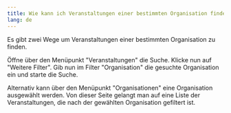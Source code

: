 ```yaml
---
title: Wie kann ich Veranstaltungen einer bestimmten Organisation finden?
lang: de
---
```

Es gibt zwei Wege um Veranstaltungen einer bestimmten Organisation zu finden.

Öffne über den Menüpunkt "Veranstaltungen" die Suche. Klicke nun auf "Weitere Filter". Gib nun im Filter "Organisation" die gesuchte Organisation ein und starte die Suche.

Alternativ kann über den Menüpunkt "Organisationen" eine Organisation ausgewählt werden. Von dieser Seite gelangt man auf eine Liste der Veranstaltungen, die nach der gewählten Organisation gefiltert ist.
